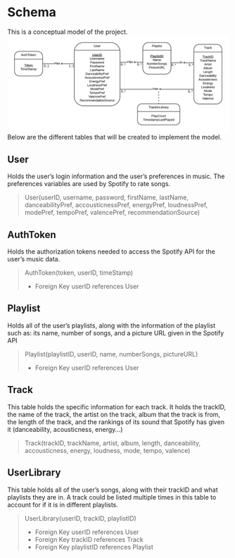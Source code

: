 # Schema
This is a conceptual model of the project.
![Project Model](project_model.png)
Below are the different tables that will be created to implement the model.

## User
Holds the user’s login information and the user’s preferences in music. The preferences variables are used by Spotify to rate songs.

> User(userID, username, password, firstName, lastName, danceabilityPref, accousticnessPref, energyPref, loudnessPref, modePref, tempoPref, valencePref, recommendationSource)

## AuthToken
Holds the authorization tokens needed to access the Spotify API for the user’s music data.

> AuthToken(token, userID, timeStamp)
>    * Foreign Key userID references User

## Playlist
Holds all of the user’s playlists, along with the information of the playlist such as: its name, number of songs, and a picture URL given in the Spotify API

> Playlist(playlistID, userID, name, numberSongs, pictureURL)
>    * Foreign Key userID references User

## Track
This table holds the specific information for each track.  It holds the trackID, the name of the track, the artist on the track, album that the track is from, the length of the track, and the rankings of its sound that Spotify has given it (danceability, acousticness, energy...)

> Track(trackID, trackName, artist, album, length, danceability, accousticness, energy, loudness, mode, tempo, valence)

## UserLibrary
This table holds all of the user’s songs, along with their trackID and what playlists they are in.  A track could be listed multiple times in this table to account for if it is in different playlists.

> UserLibrary(userID, trackID, playlistID)
>    * Foreign Key userID references User
>    * Foreign Key trackID references Track
>    * Foreign Key playlistID references Playlist
